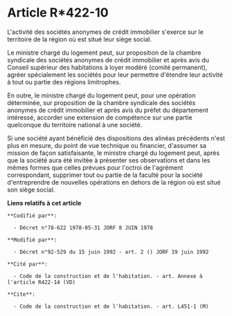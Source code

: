 # Article R*422-10

L'activité des sociétés anonymes de crédit immobilier s'exerce sur le territoire de la région où est situé leur siège social.

Le ministre chargé du logement peut, sur proposition de la chambre syndicale des sociétés anonymes de crédit immobilier et
après avis du Conseil supérieur des habitations à loyer modéré (comité permanent), agréer spécialement les sociétés pour leur
permettre d'étendre leur activité à tout ou partie des régions limitrophes.

En outre, le ministre chargé du logement peut, pour une opération déterminée, sur proposition de la chambre syndicale des
sociétés anonymes de crédit immobilier et après avis du préfet du département intéressé, accorder une extension de compétence
sur une partie quelconque du territoire national à une société.

Si une société ayant bénéficié des dispositions des alinéas précédents n'est plus en mesure, du point de vue technique ou
financier, d'assumer sa mission de façon satisfaisante, le ministre chargé du logement peut, après que la société aura été
invitée à présenter ses observations et dans les mêmes formes que celles prévues pour l'octroi de l'agrément correspondant,
supprimer tout ou partie de la faculté pour la société d'entreprendre de nouvelles opérations en dehors de la région où est
situé son siège social.

**Liens relatifs à cet article**

	**Codifié par**:

	  - Décret n°78-622 1978-05-31 JORF 8 JUIN 1978

	**Modifié par**:

	  - Décret n°92-529 du 15 juin 1992 - art. 2 () JORF 19 juin 1992

	**Cité par**:

	  - Code de la construction et de l'habitation. - art. Annexe à l'article R422-14 (VD)

	**Cite**:

	  - Code de la construction et de l'habitation. - art. L451-1 (M)
